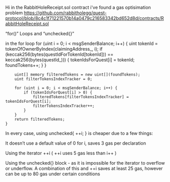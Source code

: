 Hi in the RabbitHoleReceipt.sol contract i've found a gas optisimation problem https://github.com/rabbitholegg/quest-protocol/blob/8c4c1f71221570b14a0479c216583342bd652d8d/contracts/RabbitHoleReceipt.sol


“for()” Loops and “unchecked{}” 

in the for loop for (uint i = 0; i < msgSenderBalance; i++) {
            uint tokenId = tokenOfOwnerByIndex(claimingAddress_, i);
            if (keccak256(bytes(questIdForTokenId[tokenId])) == keccak256(bytes(questId_))) {
                tokenIdsForQuest[i] = tokenId;
                foundTokens++;
            }
        }

        uint[] memory filteredTokens = new uint[](foundTokens);
        uint filterTokensIndexTracker = 0;

        for (uint i = 0; i < msgSenderBalance; i++) {
            if (tokenIdsForQuest[i] > 0) {
                filteredTokens[filterTokensIndexTracker] = tokenIdsForQuest[i];
                filterTokensIndexTracker++;
            }
        }
        return filteredTokens;
    }

In every case, using unchecked{ ++i; } is cheaper due to a few things:

It doesn’t use a default value of 0 for i, saves 3 gas per declaration

Using the iterator ++i ( ++i uses 5 gas less than i++ )

Using the unchecked{} block - as it is impossible for the iterator to overflow or underflow. A combination of this and ++i saves at least 25 gas, however can be up to 80 gas under certain conditions
